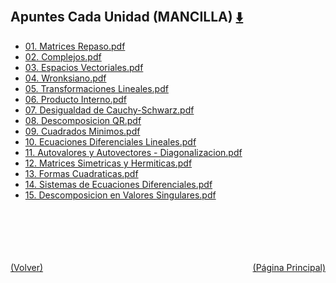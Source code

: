
<html>
<body>
<h2>Apuntes Cada Unidad (MANCILLA) <a href="https://downgit.github.io/#/home?url=https://github.com/Apuntes-FIUBA/Apuntes-Electronica/tree/main/81 - Matemática/8102 - Algebra II/Apuntes Cada Unidad (MANCILLA)" style="font-size:20px">  ⬇️ </a></h2>
<ul>
    <li><a href="01. Matrices Repaso.pdf">01. Matrices Repaso.pdf</a></li>
    <li><a href="02. Complejos.pdf">02. Complejos.pdf</a></li>
    <li><a href="03. Espacios Vectoriales.pdf">03. Espacios Vectoriales.pdf</a></li>
    <li><a href="04. Wronksiano.pdf">04. Wronksiano.pdf</a></li>
    <li><a href="05. Transformaciones Lineales.pdf">05. Transformaciones Lineales.pdf</a></li>
    <li><a href="06. Producto Interno.pdf">06. Producto Interno.pdf</a></li>
    <li><a href="07. Desigualdad de Cauchy-Schwarz.pdf">07. Desigualdad de Cauchy-Schwarz.pdf</a></li>
    <li><a href="08. Descomposicion QR.pdf">08. Descomposicion QR.pdf</a></li>
    <li><a href="09. Cuadrados Minimos.pdf">09. Cuadrados Minimos.pdf</a></li>
    <li><a href="10. Ecuaciones Diferenciales Lineales.pdf">10. Ecuaciones Diferenciales Lineales.pdf</a></li>
    <li><a href="11. Autovalores y Autovectores - Diagonalizacion.pdf">11. Autovalores y Autovectores - Diagonalizacion.pdf</a></li>
    <li><a href="12. Matrices Simetricas y Hermiticas.pdf">12. Matrices Simetricas y Hermiticas.pdf</a></li>
    <li><a href="13. Formas Cuadraticas.pdf">13. Formas Cuadraticas.pdf</a></li>
    <li><a href="14. Sistemas de Ecuaciones Diferenciales.pdf">14. Sistemas de Ecuaciones Diferenciales.pdf</a></li>
    <li><a href="15. Descomposicion en Valores Singulares.pdf">15. Descomposicion en Valores Singulares.pdf</a></li>
</ul>
</body>
</html>


































<br><br><br><br><br><a href="../" style="float: left">(Volver)</a> <a href="https://apuntes-fiuba.github.io/Apuntes-Electronica" style="float: right">(Página Principal)</a>
